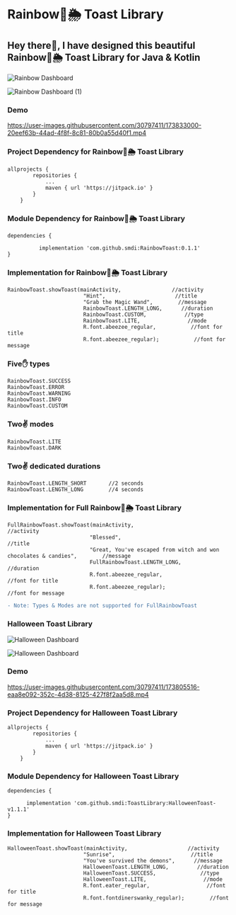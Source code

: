 
# Rainbow🌈🌦 Toast Library

## Hey there👋, I have designed this beautiful Rainbow🌈🌦 Toast Library for Java & Kotlin

![Rainbow Dashboard](https://user-images.githubusercontent.com/30797411/173832748-4ab928f9-54e2-4f0a-9bd2-a77c14ea5b82.svg)

![Rainbow Dashboard (1)](https://user-images.githubusercontent.com/30797411/173832830-917e52d0-bb8b-422a-8bcd-18abc330337a.svg)

### Demo

https://user-images.githubusercontent.com/30797411/173833000-20eef63b-44ad-4f8f-8c81-80b0a55d40f1.mp4

### Project Dependency for Rainbow🌈🌦 Toast Library

```
allprojects {
		repositories {
			...
			maven { url 'https://jitpack.io' }
		}
	}
```

### Module Dependency for Rainbow🌈🌦 Toast Library

```
dependencies {
	        
          implementation 'com.github.smdi:RainbowToast:0.1.1'
}

```

### Implementation for Rainbow🌈🌦 Toast Library

```
RainbowToast.showToast(mainActivity,                //activity
                        "Hint",                      //title
                        "Grab the Magic Wand",        //message
                        RainbowToast.LENGTH_LONG,      //duration
                        RainbowToast.CUSTOM,            //type
                        RainbowToast.LITE,               //mode
                        R.font.abeezee_regular,           //font for title
                        R.font.abeezee_regular);           //font for message
```

### Five✋ types

```
RainbowToast.SUCCESS
RainbowToast.ERROR
RainbowToast.WARNING
RainbowToast.INFO
RainbowToast.CUSTOM
```

### Two✌ modes

```
RainbowToast.LITE
RainbowToast.DARK
```

### Two✌ dedicated durations

```
RainbowToast.LENGTH_SHORT       //2 seconds
RainbowToast.LENGTH_LONG        //4 seconds
```

### Implementation for Full Rainbow🌈🌦 Toast Library

```
FullRainbowToast.showToast(mainActivity,                                                        //activity
                          "Blessed",                                                             //title
                          "Great, You've escaped from witch and won chocolates & candies",        //message
                          FullRainbowToast.LENGTH_LONG,                                            //duration
                          R.font.abeezee_regular,                                                   //font for title
                          R.font.abeezee_regular);                                                   //font for message
```

```diff
- Note: Types & Modes are not supported for FullRainbowToast
```

### Halloween Toast Library

![Halloween Dashboard](https://user-images.githubusercontent.com/30797411/173759066-88f9f0ca-2de2-4cad-baa5-699b6ad1e0be.svg)

![Halloween Dashboard](https://user-images.githubusercontent.com/30797411/173585931-c1bc56a5-6927-4b6b-8bce-4fa00200dfcb.svg)

### Demo

https://user-images.githubusercontent.com/30797411/173805516-eaa8e092-352c-4d38-8125-427f8f2aa5d8.mp4

### Project Dependency for Halloween Toast Library

```
allprojects {
		repositories {
			...
			maven { url 'https://jitpack.io' }
		}
	}
```

### Module Dependency for Halloween Toast Library

```
dependencies {

	  implementation 'com.github.smdi:ToastLibrary:HalloweenToast-v1.1.1'
}

```

### Implementation for Halloween Toast Library

```
HalloweenToast.showToast(mainActivity,                   //activity
                        "Sunrise",                        //title
                        "You've survived the demons",      //message
                        HalloweenToast.LENGTH_LONG,         //duration
                        HalloweenToast.SUCCESS,              //type
                        HalloweenToast.LITE,                  //mode
                        R.font.eater_regular,                  //font for title 
                        R.font.fontdinerswanky_regular);        //font for message
```
